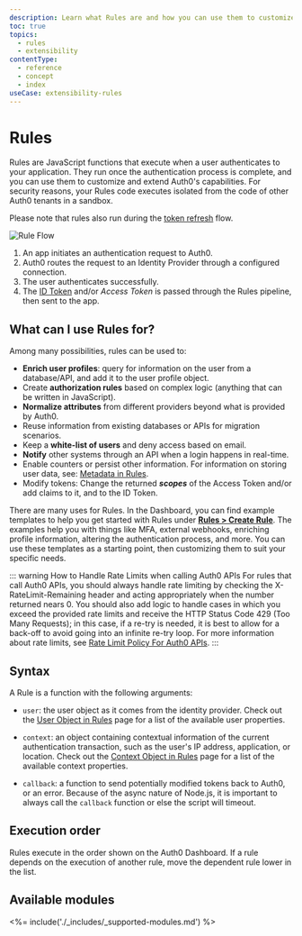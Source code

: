 ```yaml
---
description: Learn what Rules are and how you can use them to customize and extend Auth0's capabilities.
toc: true
topics:
  - rules
  - extensibility
contentType:
  - reference
  - concept
  - index
useCase: extensibility-rules
---
```


# Rules

Rules are JavaScript functions that execute when a user authenticates to your application. They run once the authentication process is complete, and you can use them to customize and extend Auth0's capabilities. For security reasons, your Rules code executes isolated from the code of other Auth0 tenants in a sandbox.

Please note that rules also run during the [token refresh](/tokens/refresh-token/current) flow.

![Rule Flow](/media/articles/rules/flow.png)

1. An app initiates an authentication request to Auth0.
1. Auth0 routes the request to an Identity Provider through a configured connection.
1. The user authenticates successfully.
1. The [ID Token](/tokens/id-token) and/or <dfn data-key="access-token">Access Token</dfn> is passed through the Rules pipeline, then sent to the app.

## What can I use Rules for?

Among many possibilities, rules can be used to:

* __Enrich user profiles__: query for information on the user from a database/API, and add it to the user profile object.
* Create __authorization rules__ based on complex logic (anything that can be written in JavaScript).
* __Normalize attributes__ from different providers beyond what is provided by Auth0.
* Reuse information from existing databases or APIs for migration scenarios.
* Keep a __white-list of users__ and deny access based on email.
* __Notify__ other systems through an API when a login happens in real-time.
* Enable counters or persist other information. For information on storing user data, see: [Metadata in Rules](/rules/guides/metadata).
* Modify tokens: Change the returned <dfn data-key="scope">__scopes__</dfn> of the Access Token and/or add claims to it, and to the ID Token.

There are many uses for Rules. In the Dashboard, you can find example templates to help you get started with Rules under [**Rules > Create Rule**](${manage_url}/#/rules/new). The examples help you with things like MFA, external webhooks, enriching profile information, altering the authentication process, and more. You can use these templates as a starting point, then customizing them to suit your specific needs.

::: warning How to Handle Rate Limits when calling Auth0 APIs
For rules that call Auth0 APIs, you should always handle rate limiting by checking the X-RateLimit-Remaining header and acting appropriately when the number returned nears 0. You should also add logic to handle cases in which you exceed the provided rate limits and receive the HTTP Status Code 429 (Too Many Requests); in this case, if a re-try is needed, it is best to allow for a back-off to avoid going into an infinite re-try loop. For more information about rate limits, see [Rate Limit Policy For Auth0 APIs](/policies/rate-limits).
:::

## Syntax

A Rule is a function with the following arguments:

* `user`: the user object as it comes from the identity provider. Check out the [User Object in Rules](/rules/references/user-object) page for a list of the available user properties.

* `context`: an object containing contextual information of the current authentication transaction, such as the user's IP address, application, or location. Check out the [Context Object in Rules](/rules/references/context-object) page for a list of the available context properties.

* `callback`: a function to send potentially modified tokens back to Auth0, or an error. Because of the async nature of Node.js, it is important to always call the `callback` function or else the script will timeout.

## Execution order

Rules execute in the order shown on the Auth0 Dashboard. If a rule depends on the execution of another rule, move the dependent rule lower in the list.

## Available modules

<%= include('./_includes/_supported-modules.md') %> 
